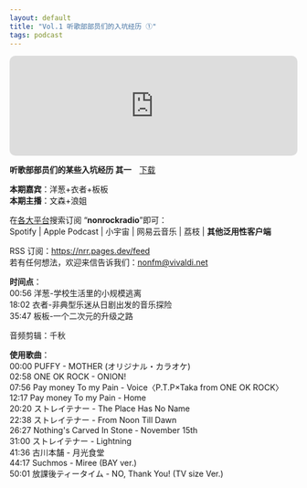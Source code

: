 ```yaml
---
layout: default
title: "Vol.1 听歌部部员们的入坑经历 ①"
tags: podcast
---
```


<iframe allow="autoplay *; encrypted-media *; fullscreen *; clipboard-write" frameborder="0" height="175" style="width:100%;max-width:660px;overflow:hidden;border-radius:10px;" sandbox="allow-forms allow-popups allow-same-origin allow-scripts allow-storage-access-by-user-activation allow-top-navigation-by-user-activation" src="https://embed.podcasts.apple.com/cn/podcast/vol-1-%E5%90%AC%E6%AD%8C%E9%83%A8%E9%83%A8%E5%91%98%E4%BB%AC%E7%9A%84%E5%85%A5%E5%9D%91%E7%BB%8F%E5%8E%86/id1630413360?i=1000567753522"></iframe><br/>

**听歌部部员们的某些入坑经历 其一**　[下载](https://baabao-episode-stream-set.s3.amazonaws.com/be477857a006442bbf4d99593d59a19a--202409141639401726331980.mp3)  
  
**本期嘉宾**：洋葱+衣者+板板  
**本期主播**：文森+浪姐  
  
在[各大平台](https://mo.run/nonrock/)搜索订阅 “**nonrockradio**”即可：  
Spotify | Apple Podcast | 小宇宙 | 网易云音乐 | 荔枝 | **其他泛用性客户端**  
  
RSS 订阅：https://nrr.pages.dev/feed  
若有任何想法，欢迎来信告诉我们：nonfm@vivaldi.net  
  
**时间点**：  
00:56 洋葱-学校生活里的小规模逃离  
18:02 衣者-非典型乐迷从日剧出发的音乐探险  
35:47 板板-一个二次元的升级之路  
  
音频剪辑：千秋  
  
**使用歌曲**：  
00:00 PUFFY - MOTHER (オリジナル・カラオケ)  
02:58 ONE OK ROCK - ONION!  
07:56 Pay money To my Pain - Voice〈P.T.P×Taka from ONE OK ROCK〉  
12:17 Pay money To my Pain - Home  
20:20 ストレイテナー - The Place Has No Name  
22:38 ストレイテナー - From Noon Till Dawn  
26:27 Nothing's Carved In Stone - November 15th  
31:00 ストレイテナー - Lightning  
41:36 古川本舗 - 月光食堂  
44:17 Suchmos - Miree (BAY ver.)  
50:01 放課後ティータイム - NO, Thank You! (TV size Ver.)
